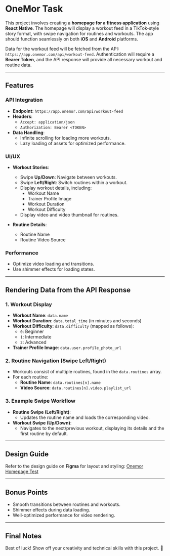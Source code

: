 # OneMor Task

This project involves creating a **homepage for a fitness application** using **React Native**. The homepage will display a workout feed in a TikTok-style story format, with swipe navigation for routines and workouts. The app should function seamlessly on both **iOS** and **Android** platforms.

Data for the workout feed will be fetched from the API: `https://app.onemor.com/api/workout-feed`. Authentication will require a **Bearer Token**, and the API response will provide all necessary workout and routine data.

---

## Features

### API Integration

- **Endpoint**: `https://app.onemor.com/api/workout-feed`
- **Headers**:
  - `Accept: application/json`
  - `Authorization: Bearer <TOKEN>`
- **Data Handling**:
  - Infinite scrolling for loading more workouts.
  - Lazy loading of assets for optimized performance.

### UI/UX

- **Workout Stories**:

  - Swipe **Up/Down**: Navigate between workouts.
  - Swipe **Left/Right**: Switch routines within a workout.
  - Display workout details, including:
    - Workout Name
    - Trainer Profile Image
    - Workout Duration
    - Workout Difficulty
  - Display video and video thumbnail for routines.

- **Routine Details**:
  - Routine Name
  - Routine Video Source

### Performance

- Optimize video loading and transitions.
- Use shimmer effects for loading states.

---

## Rendering Data from the API Response

### 1. Workout Display

- **Workout Name**: `data.name`
- **Workout Duration**: `data.total_time` (in minutes and seconds)
- **Workout Difficulty**: `data.difficulty` (mapped as follows):
  - `0`: Beginner
  - `1`: Intermediate
  - `2`: Advanced
- **Trainer Profile Image**: `data.user.profile_photo_url`

### 2. Routine Navigation (Swipe Left/Right)

- Workouts consist of multiple routines, found in the `data.routines` array.
- For each routine:
  - **Routine Name**: `data.routines[n].name`
  - **Video Source**: `data.routines[n].video.playlist_url`

### 3. Example Swipe Workflow

- **Routine Swipe (Left/Right)**:
  - Updates the routine name and loads the corresponding video.
- **Workout Swipe (Up/Down)**:
  - Navigates to the next/previous workout, displaying its details and the first routine by default.

---

## Design Guide

Refer to the design guide on **Figma** for layout and styling:
[Onemor Homepage Test](https://www.figma.com/design/67ZQ5JSqwvHBg6z3jIoUvv/Onemor-Homepage-Test)

---

## Bonus Points

- Smooth transitions between routines and workouts.
- Shimmer effects during data loading.
- Well-optimized performance for video rendering.

---

## Final Notes

Best of luck! Show off your creativity and technical skills with this project. 💪
